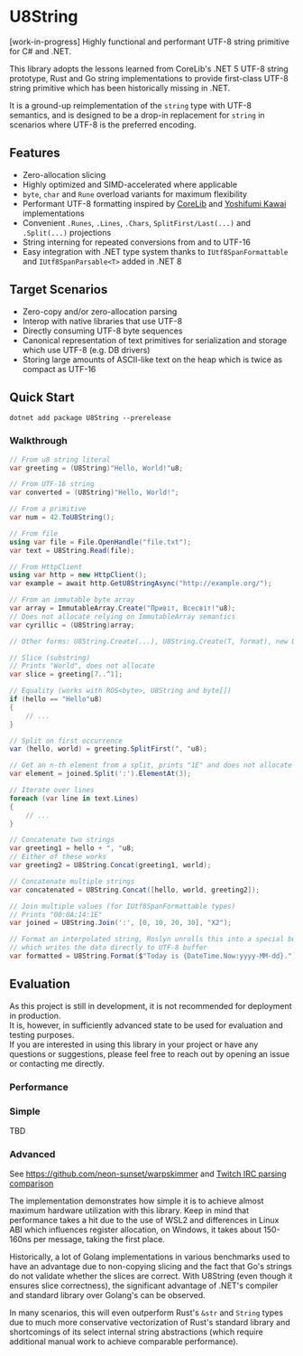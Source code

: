 # U8String
[work-in-progress] Highly functional and performant UTF-8 string primitive for C# and .NET.

This library adopts the lessons learned from CoreLib's .NET 5 UTF-8 string prototype, Rust and Go string implementations to provide first-class UTF-8 string primitive which has been historically missing in .NET.

It is a ground-up reimplementation of the `string` type with UTF-8 semantics, and is designed to be a drop-in replacement for `string` in scenarios where UTF-8 is the preferred encoding.

## Features
- Zero-allocation slicing
- Highly optimized and SIMD-accelerated where applicable
- `byte`, `char` and `Rune` overload variants for maximum flexibility
- Performant UTF-8 formatting inspired by [CoreLib](https://github.com/dotnet/runtime/blob/release/8.0/src/libraries/System.Private.CoreLib/src/System/Text/Unicode/Utf8.cs#L366) and [Yoshifumi Kawai](https://github.com/Cysharp/Utf8StringInterpolation) implementations
- Convenient `.Runes`, `.Lines`, `.Chars`, `SplitFirst/Last(...)` and `.Split(...)` projections
- String interning for repeated conversions from and to UTF-16
- Easy integration with .NET type system thanks to `IUtf8SpanFormattable` and `IUtf8SpanParsable<T>` added in .NET 8

## Target Scenarios
- Zero-copy and/or zero-allocation parsing
- Interop with native libraries that use UTF-8
- Directly consuming UTF-8 byte sequences
- Canonical representation of text primitives for serialization and storage which use UTF-8 (e.g. DB drivers)
- Storing large amounts of ASCII-like text on the heap which is twice as compact as UTF-16

## Quick Start
`dotnet add package U8String --prerelease`

### Walkthrough
```csharp
// From u8 string literal
var greeting = (U8String)"Hello, World!"u8;

// From UTF-16 string
var converted = (U8String)"Hello, World!";

// From a primitive
var num = 42.ToU8String();

// From file
using var file = File.OpenHandle("file.txt");
var text = U8String.Read(file);

// From HttpClient
using var http = new HttpClient();
var example = await http.GetU8StringAsync("http://example.org/");

// From an immutable byte array
var array = ImmutableArray.Create("Привіт, Всесвіт!"u8);
// Does not allocate relying on ImmutableArray semantics
var cyrillic = (U8String)array;

// Other forms: U8String.Create(...), U8String.Create(T, format), new U8String(...)

// Slice (substring)
// Prints "World", does not allocate
var slice = greeting[7..^1];

// Equality (works with ROS<byte>, U8String and byte[])
if (hello == "Hello"u8)
{
    // ...
}

// Split on first occurrence
var (hello, world) = greeting.SplitFirst(", "u8);

// Get an n-th element from a split, prints "1E" and does not allocate
var element = joined.Split(':').ElementAt(3);

// Iterate over lines
foreach (var line in text.Lines)
{
    // ...
}

// Concatenate two strings
var greeting1 = hello + ", "u8;
// Either of these works
var greeting2 = U8String.Concat(greeting1, world);

// Concatenate multiple strings
var concatenated = U8String.Concat([hello, world, greeting2]);

// Join multiple values (for IUtf8SpanFormattable types)
// Prints "00:0A:14:1E"
var joined = U8String.Join(':', [0, 10, 20, 30], "X2");

// Format an interpolated string, Roslyn unrolls this into a special builder pattern
// which writes the data directly to UTF-8 buffer
var formatted = U8String.Format($"Today is {DateTime.Now:yyyy-MM-dd}.");
```

## Evaluation

As this project is still in development, it is not recommended for deployment in production.  
It is, however, in sufficiently advanced state to be used for evaluation and testing purposes.  
If you are interested in using this library in your project or have any questions or suggestions,
please feel free to reach out by opening an issue or contacting me directly.

### Performance

### Simple
TBD

### Advanced
See https://github.com/neon-sunset/warpskimmer and [Twitch IRC parsing comparison](https://github.com/jprochazk/twitch-irc-benchmarks/blob/009fa4368ce8f09e8d73234308b22c35f7ef2bea/results/round-0/README.md)

The implementation demonstrates how simple it is to achieve almost maximum hardware utilization with this library. Keep in mind that performance takes a hit due to the use of WSL2 and differences in Linux ABI which influences register allocation, on Windows, it takes about 150-160ns per message, taking the first place.

Historically, a lot of Golang implementations in various benchmarks used to have an advantage due to non-copying slicing and the fact
that Go's strings do not validate whether the slices are correct. With U8String (even though it ensures slice correctness), the significant advantage of .NET's compiler and standard library over Golang's can be observed.

In many scenarios, this will even outperform Rust's `&str` and `String` types due to much more conservative vectorization of Rust's standard library and shortcomings of its select internal string abstractions (which require additional manual work to achieve comparable performance).
